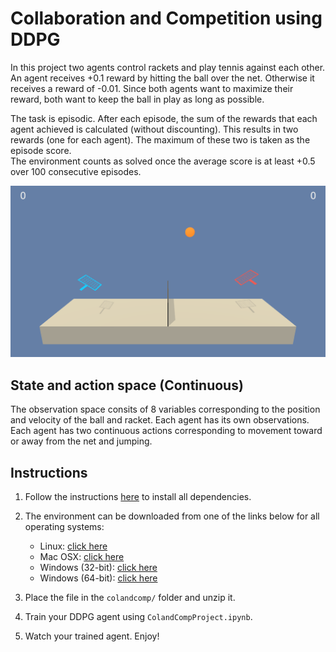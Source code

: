 [//]: # (Image References)
[Tennis]: https://github.com/CatoGit/collaboration-and-competition/blob/master/Tennis.gif "Tennis"

# Collaboration and Competition using DDPG

In this project two agents control rackets and play tennis against each other. 
An agent receives +0.1 reward by hitting the ball over the net. Otherwise it receives a reward of -0.01.
Since both agents want to maximize their reward, both want to keep the ball in play as long as possible.

The task is episodic. After each episode, the sum of the rewards that each agent achieved is calculated (without discounting).
This results in two rewards (one for each agent). The maximum of these two is taken as the episode score.  
The environment counts as solved once the average score is at least +0.5 over 100 consecutive episodes.


![TennisPlay][Tennis]

## State and action space (Continuous)

The observation space consits of 8 variables corresponding to the position and velocity of the ball and racket. 
Each agent has its own observations. 
Each agent has two continuous actions corresponding to movement toward or away from the net and jumping.

## Instructions
1. Follow the instructions [here](https://github.com/udacity/deep-reinforcement-learning#dependencies) to install all dependencies. 

2. The environment can be downloaded from one of the links below for all operating systems:
    * Linux: [click here](https://s3-us-west-1.amazonaws.com/udacity-drlnd/P3/Tennis/Tennis_Linux.zip)
    * Mac OSX: [click here](https://s3-us-west-1.amazonaws.com/udacity-drlnd/P3/Tennis/Tennis.app.zip)
    * Windows (32-bit): [click here](https://s3-us-west-1.amazonaws.com/udacity-drlnd/P3/Tennis/Tennis_Windows_x86.zip)
    * Windows (64-bit): [click here](https://s3-us-west-1.amazonaws.com/udacity-drlnd/P3/Tennis/Tennis_Windows_x86_64.zip)
    
3. Place the file in the `colandcomp/` folder and unzip it.

3. Train your DDPG agent using `ColandCompProject.ipynb`. 

4. Watch your trained agent. Enjoy!
